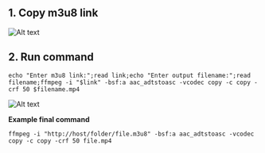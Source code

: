 

## 1. Copy m3u8 link

![Alt text](https://monosnap.com/file/s0hXFdzKJnwy3v21yIJ6pF1Fsg0TGz.png)

## 2. Run command

```
echo "Enter m3u8 link:";read link;echo "Enter output filename:";read filename;ffmpeg -i "$link" -bsf:a aac_adtstoasc -vcodec copy -c copy -crf 50 $filename.mp4
```

![Alt text](https://monosnap.com/file/CyH7xQt1FpZeHPFKQIx4HkMljjMBSP.png)

**Example final command**

```
ffmpeg -i "http://host/folder/file.m3u8" -bsf:a aac_adtstoasc -vcodec copy -c copy -crf 50 file.mp4
```
